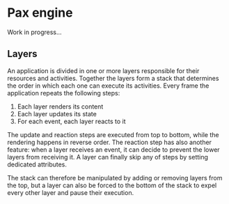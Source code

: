 # Pax engine

Work in progress...

## Layers

An application is divided in one or more layers responsible for their resources and activities. Together the layers form a stack that determines the order in which each one can execute its activities. Every frame the application repeats the following steps:

1. Each layer renders its content
2. Each layer updates its state
3. For each event, each layer reacts to it

The update and reaction steps are executed from top to bottom, while the rendering happens in reverse order. The reaction step has also another feature: when a layer receives an event, it can decide to prevent the lower layers from receiving it. A layer can finally skip any of steps by setting dedicated attributes.

The stack can therefore be manipulated by adding or removing layers from the top, but a layer can also be forced to the bottom of the stack to expel every other layer and pause their execution.
